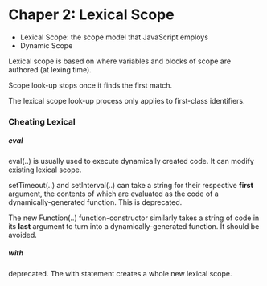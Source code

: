 # Chaper 2: Lexical Scope

* Lexical Scope: the scope model that JavaScript employs
* Dynamic Scope

Lexical scope is based on where variables and blocks of scope are authored (at lexing time).

Scope look-up stops once it finds the first match.

The lexical scope look-up process only applies to first-class identifiers.

### Cheating Lexical

##### eval
eval(..) is usually used to execute dynamically created code.
It can modify existing lexical scope.

setTimeout(..) and setInterval(..) can   take a string for their respective **first** argument, the contents of which are evaluated as the code of a dynamically-generated function. This is deprecated.

The new Function(..) function-constructor similarly takes a string of code in its **last** argument to turn into a dynamically-generated function. It should be avoided.

##### with
deprecated.
The with statement creates a whole new lexical scope.
